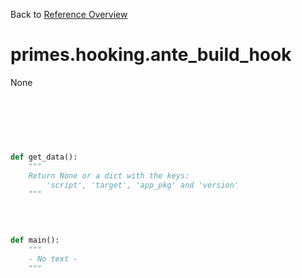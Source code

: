 
Back to [Reference Overview](https://github.com/pyrustic/primes/blob/master/docs/reference)

# primes.hooking.ante\_build\_hook

None

<br>


```python

```

<br>

```python

def get_data():
    """
    Return None or a dict with the keys:
        'script', 'target', 'app_pkg' and 'version'
    """

```

<br>

```python

def main():
    """
    - No text -
    """

```


